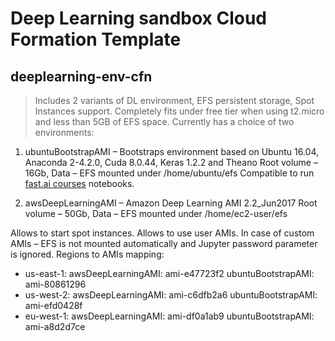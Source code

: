 # Deep Learning sandbox Cloud Formation Template
## deeplearning-env-cfn

> Includes 2 variants of DL environment, EFS persistent storage, Spot Instances support. Completely fits under free tier when using t2.micro and less than 5GB of EFS space.
Currently has a choice of two environments:
1.	ubuntuBootstrapAMI – Bootstraps environment based on Ubuntu 16.04, Anaconda 2-4.2.0, Cuda 8.0.44, Keras 1.2.2 and Theano
Root volume – 16Gb, Data – EFS mounted under /home/ubuntu/efs
Compatible to run [fast.ai courses](https://github.com/fastai/courses) notebooks.

2.	awsDeepLearningAMI – Amazon Deep Learning AMI 2.2_Jun2017 
Root volume – 50Gb, Data – EFS mounted under /home/ec2-user/efs

Allows to start spot instances. Allows to use user AMIs. In case of custom AMIs – EFS is not mounted automatically and Jupyter password parameter is ignored.
Regions to AMIs mapping:
-	us-east-1:  awsDeepLearningAMI: ami-e47723f2
                    ubuntuBootstrapAMI: ami-80861296
-	us-west-2: awsDeepLearningAMI: ami-c6dfb2a6
      ubuntuBootstrapAMI: ami-efd0428f
-	eu-west-1: awsDeepLearningAMI: ami-df0a1ab9
                    ubuntuBootstrapAMI:  ami-a8d2d7ce
